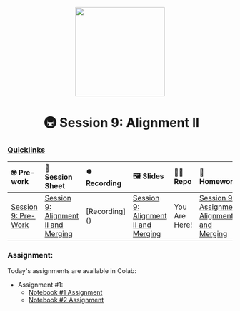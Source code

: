 <p align = "center" draggable=”false” ><img src="https://github.com/AI-Maker-Space/LLM-Dev-101/assets/37101144/d1343317-fa2f-41e1-8af1-1dbb18399719" 
     width="200px"
     height="auto"/>
</p>

<h1 align="center" id="heading"> 🚇 Session 9: Alignment II</h1>

### [Quicklinks](https://github.com/AI-Maker-Space/LLM-Engineering-Foundations-to-SLMs/tree/main/00_AIM_Quicklinks)

| 🤓 Pre-work | 📰 Session Sheet | ⏺️ Recording     | 🖼️ Slides        | 👨‍💻 Repo         | 📝 Homework      | 📁 Feedback       |
|:-----------------|:-----------------|:-----------------|:-----------------|:-----------------|:-----------------|:-----------------|
| [Session 9: Pre-Work](https://www.notion.so/Session-9-Alignment-II-and-Merging-Coming-Soon-14acd547af3d80ebb1abec174b856ee9?pvs=4#e9bec831393f4c58a5febd7cc5eb99f8) | [Session 9: Alignment II and Merging](https://www.notion.so/Session-9-Alignment-II-and-Merging-Coming-Soon-14acd547af3d80ebb1abec174b856ee9) | [Recording]  () | [Session 9: Alignment II and Merging](https://www.canva.com/design/DAGZlbhGppY/a49hmJFwQeGTTK7ZgOAJ4g/edit?utm_content=DAGZlbhGppY&utm_campaign=designshare&utm_medium=link2&utm_source=sharebutton) | You Are Here!  |  [Session 9 Assignment: Alignment II and Merging](https://forms.gle/68uxAgVooMZhRfnv6) |  [Feedback: LLME3 Cohort, Session 9](https://forms.gle/uzd28Xm6TWVVZFkE9) |
### Assignment: 

Today's assignments are available in Colab:
- Assignment #1: 
    - [Notebook #1 Assignment](https://colab.research.google.com/drive/1YkkPh1tAGheA39b5DEMs1DalZ5cMsvpV?usp=sharing)
    - [Notebook #2 Assignment](https://colab.research.google.com/drive/1-H6vxZda7P-DEmenH2r6HOJBai_fAp1a?usp=sharing)
   
